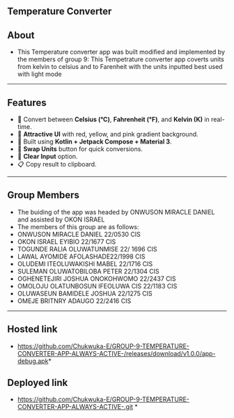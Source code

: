 ## Temperature Converter 
## About
* This Temperature converter app was built modified and implemented by the members of group 9:
This Tempetrature converter app coverts units from kelvin to celsius and to Farenheit with the units inputted best used with light mode
---

##  Features
- 🔄 Convert between **Celsius (°C)**, **Fahrenheit (°F)**, and **Kelvin (K)** in real-time.  
- 🎨 **Attractive UI** with red, yellow, and pink gradient background.  
- 📱 Built using **Kotlin + Jetpack Compose + Material 3**.  
- 🔀 **Swap Units** button for quick conversions.  
- 🧹 **Clear Input** option.  
- 📋 Copy result to clipboard.  

---

## Group Members
* The buiding of the app was headed by ONWUSON MIRACLE DANIEL and assisted by OKON ISRAEL
* The members of this group are as follows:
* ONWUSON MIRACLE DANIEL 22/0530 CIS
* OKON ISRAEL EYIBIO 22/1677 CIS
* TOGUNDE RALIA OLUWATUNMISE 22/ 1696 CIS
* LAWAL AYOMIDE AFOLASHADE22/1998 CIS
* OLUDEMI ITEOLUWAKISHI MABEL 22/1716 CIS
* SULEMAN OLUWATOBILOBA PETER 22/1304 CIS
* OGHENETEJIRI JOSHUA ONOKOHWOMO 22/2437 CIS
* OMOLOJU OLATUNBOSUN IFEOLUWA CIS 22/1183 CIS
* OLUWASEUN BAMIDELE JOSHUA 22/1275 CIS
* OMEJE BRITNRY ADAUGO 22/2416 CIS
---

## Hosted link 
* https://github.com/Chukwuka-E/GROUP-9-TEMPERATURE-CONVERTER-APP-ALWAYS-ACTIVE-/releases/download/v1.0.0/app-debug.apk*
  
## Deployed link 
*  https://github.com/Chukwuka-E/GROUP-9-TEMPERATURE-CONVERTER-APP-ALWAYS-ACTIVE-.git *
